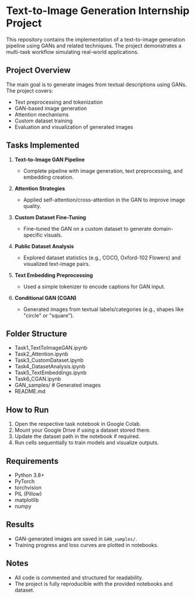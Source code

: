 # Text-to-Image Generation Internship Project

This repository contains the implementation of a text-to-image generation pipeline using GANs and related techniques. The project demonstrates a multi-task workflow simulating real-world applications.

## Project Overview
The main goal is to generate images from textual descriptions using GANs. The project covers:

- Text preprocessing and tokenization
- GAN-based image generation
- Attention mechanisms
- Custom dataset training
- Evaluation and visualization of generated images

## Tasks Implemented
1. **Text-to-Image GAN Pipeline**  
   - Complete pipeline with image generation, text preprocessing, and embedding creation.

2. **Attention Strategies**  
   - Applied self-attention/cross-attention in the GAN to improve image quality.

3. **Custom Dataset Fine-Tuning**  
   - Fine-tuned the GAN on a custom dataset to generate domain-specific visuals.

4. **Public Dataset Analysis**  
   - Explored dataset statistics (e.g., COCO, Oxford-102 Flowers) and visualized text-image pairs.

5. **Text Embedding Preprocessing**  
   - Used a simple tokenizer to encode captions for GAN input.

6. **Conditional GAN (CGAN)**  
   - Generated images from textual labels/categories (e.g., shapes like "circle" or "square").

## Folder Structure
- Task1_TextToImageGAN.ipynb
- Task2_Attention.ipynb
- Task3_CustomDataset.ipynb
- Task4_DatasetAnalysis.ipynb
- Task5_TextEmbeddings.ipynb
- Task6_CGAN.ipynb
- GAN_samples/ # Generated images
- README.md


## How to Run
1. Open the respective task notebook in Google Colab.
2. Mount your Google Drive if using a dataset stored there.
3. Update the dataset path in the notebook if required.
4. Run cells sequentially to train models and visualize outputs.

## Requirements
- Python 3.8+
- PyTorch
- torchvision
- PIL (Pillow)
- matplotlib
- numpy

## Results
- GAN-generated images are saved in `GAN_samples/`.
- Training progress and loss curves are plotted in notebooks.

## Notes
- All code is commented and structured for readability.
- The project is fully reproducible with the provided notebooks and dataset.

